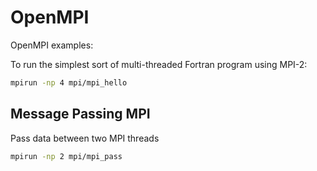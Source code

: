 # OpenMPI

OpenMPI examples:

To run the simplest sort of multi-threaded Fortran program using MPI-2:

```sh
mpirun -np 4 mpi/mpi_hello
```

## Message Passing MPI

Pass data between two MPI threads

```sh
mpirun -np 2 mpi/mpi_pass
```
